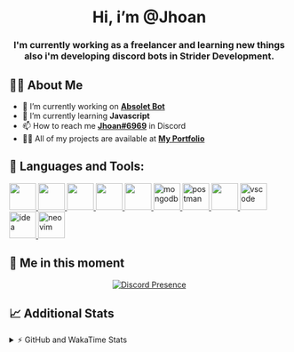 <h1 align="center">Hi, i’m @Jhoan</h1>
<h3 align="center">I'm currently working as a freelancer and learning new things also i'm developing discord bots in Strider Development.</h3>

## 🙋‍♂️ About Me

- 🔭 I’m currently working on **[Absolet Bot](https://strider.cloud)**
- 🌱 I’m currently learning **Javascript**
- 📫 How to reach me **[Jhoan#6969](https://jhoan.monster/)** in Discord
- 👨‍💻 All of my projects are available at **[My Portfolio](https://jhoan.monster)**

## 🚀 Languages and Tools:
<p align="left"> 
    <a href="https://developer.mozilla.org/en-US/docs/Web/JavaScript" target="_blank"> <img src="https://img.icons8.com/color/48/000000/javascript.png" width="48" height="48"/> </a> 
    <a href="https://www.w3.org/html/" target="_blank"> <img src="https://img.icons8.com/color/48/000000/html-5.png" width="48" height="48"/> </a> 
    <a href="https://www.w3schools.com/css/" target="_blank"> <img src="https://img.icons8.com/color/48/000000/css3.png" width="48" height="48"/> </a> 
    <a href="https://getbootstrap.com" target="_blank"> <img src="https://img.icons8.com/color/48/000000/bootstrap.png" width="48" height="48"/> </a> 
    <a href="https://nodejs.org" target="_blank"> <img src="https://i.imgur.com/XX8lvL7.png" width="48" height="48"/> </a> 
    <a href="https://www.mongodb.com/" target="_blank"> <img src="https://i.imgur.com/nRtS3AN.png" alt="mongodb" width="48" height="48"/> </a> 
    <a href="https://postman.com" target="_blank"> <img src="https://www.vectorlogo.zone/logos/getpostman/getpostman-icon.svg" alt="postman" width="48" height="48"/> </a>   
    <a href="https://git-scm.com/" target="_blank"> <img src="https://img.icons8.com/color/48/000000/git.png" width="48" height="48"/> </a> 
    <a href="https://code.visualstudio.com" target="_blank" > <img src="https://upload.wikimedia.org/wikipedia/commons/thumb/9/9a/Visual_Studio_Code_1.35_icon.svg/2048px-Visual_Studio_Code_1.35_icon.svg.png" alt="vscode" width="48" height="48"> </a>
    <a href="https://www.jetbrains.com/es-es/idea/" target="_blank" > <img src="https://resources.jetbrains.com/storage/products/intellij-idea/img/meta/intellij-idea_logo_300x300.png" alt="idea" width="48" height="48"> </a>
    <a href="https://neovim.io" target="_blank"> <img src="https://icons.iconarchive.com/icons/papirus-team/papirus-apps/512/nvim-icon.png" alt="neovim" width="48" height="48"/> </a>
</p>
  
## 👤 Me in this moment
<p align="center">
    <a href="https://discord.com/users/852617426591154177" target="_blank" rel="nofollow">
        <img src="https://lanyard-profile-readme.vercel.app/api/852617426591154177?idleMessage=Probably%20coding%20Absolet..." alt="Discord Presence" align="center">
    </a>
</p>

## 📈 Additional Stats
<details>
    <summary>⚡ GitHub and WakaTime Stats</summary>
    <br/>

<!--START_SECTION:waka-->
![Code Time](http://img.shields.io/badge/Code%20Time-179%20hrs%2028%20mins-blue)

**🐱 My GitHub Data** 

> 🏆 495 Contributions in the Year 2022
 > 
> 📦 43.0 kB Used in GitHub's Storage 
 > 
> 💼 Opted to Hire
 > 
> 📜 4 Public Repositories 
 > 
> 🔑 12 Private Repositories  
 > 
**I'm a Night 🦉** 

```text
🌞 Morning    44 commits     ██░░░░░░░░░░░░░░░░░░░░░░░   8.92% 
🌆 Daytime    197 commits    ██████████░░░░░░░░░░░░░░░   39.96% 
🌃 Evening    218 commits    ███████████░░░░░░░░░░░░░░   44.22% 
🌙 Night      34 commits     █░░░░░░░░░░░░░░░░░░░░░░░░   6.9%

```
📅 **I'm Most Productive on Saturday** 

```text
Monday       74 commits     ███░░░░░░░░░░░░░░░░░░░░░░   15.01% 
Tuesday      93 commits     ████░░░░░░░░░░░░░░░░░░░░░   18.86% 
Wednesday    88 commits     ████░░░░░░░░░░░░░░░░░░░░░   17.85% 
Thursday     37 commits     ██░░░░░░░░░░░░░░░░░░░░░░░   7.51% 
Friday       28 commits     █░░░░░░░░░░░░░░░░░░░░░░░░   5.68% 
Saturday     110 commits    █████░░░░░░░░░░░░░░░░░░░░   22.31% 
Sunday       63 commits     ███░░░░░░░░░░░░░░░░░░░░░░   12.78%

```


📊 **This Week I Spent My Time On** 

```text
⌚︎ Time Zone: America/Bogota

💬 Programming Languages: 
JavaScript               17 hrs 27 mins      █████████████████░░░░░░░░   69.89% 
EJS                      5 hrs 59 mins       ██████░░░░░░░░░░░░░░░░░░░   23.97% 
YAML                     34 mins             ░░░░░░░░░░░░░░░░░░░░░░░░░   2.29% 
Bash                     12 mins             ░░░░░░░░░░░░░░░░░░░░░░░░░   0.86% 
XML                      12 mins             ░░░░░░░░░░░░░░░░░░░░░░░░░   0.85%

🔥 Editors: 
VS Code                  24 hrs 52 mins      █████████████████████████   99.59% 
Neovim                   6 mins              ░░░░░░░░░░░░░░░░░░░░░░░░░   0.41%

🐱‍💻 Projects: 
Fium Web                 9 hrs 28 mins       █████████░░░░░░░░░░░░░░░░   37.93% 
Strider System           7 hrs 25 mins       ███████░░░░░░░░░░░░░░░░░░   29.72% 
Staff Bot                4 hrs 24 mins       ████░░░░░░░░░░░░░░░░░░░░░   17.66% 
Fium Bot                 1 hr 6 mins         █░░░░░░░░░░░░░░░░░░░░░░░░   4.43% 
Novo Generator           49 mins             ░░░░░░░░░░░░░░░░░░░░░░░░░   3.31%

💻 Operating System: 
Linux                    24 hrs 58 mins      █████████████████████████   100.0%

```

**I Mostly Code in JavaScript** 

```text
JavaScript               9 repos             ████████████████░░░░░░░░░   64.29% 
Java                     2 repos             ███░░░░░░░░░░░░░░░░░░░░░░   14.29% 
SCSS                     1 repo              █░░░░░░░░░░░░░░░░░░░░░░░░   7.14% 
TypeScript               1 repo              █░░░░░░░░░░░░░░░░░░░░░░░░   7.14% 
CSS                      1 repo              █░░░░░░░░░░░░░░░░░░░░░░░░   7.14%

```



 Last Updated on 08/06/2022 10:14:36 UTC
<!--END_SECTION:waka-->
</details>
